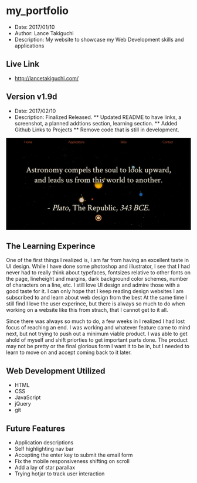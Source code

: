 # my_portfolio
* Date: 2017/01/10
* Author: Lance Takiguchi
* Description: My website to showcase my Web Development skills and applications
## Live Link
* http://lancetakiguchi.com/

## Version v1.9d
* Date: 2017/02/10
* Description: Finalized Released. 
** Updated README to have links, a screenshot, a planned addtions section, learning section.
** Added Github Links to Projects
** Remove code that is still in development.

![alt tag](/assets/images/website_v2.0.jpg?raw=true "Lance Takiguchi Portfolio Website v2.0")

## The Learning Experince
One of the first things I realized is, I am far from having
an excellent taste in UI design. While I have done some photoshop
and illustrator, I see that I had never had to really think about
typefaces, fontsizes relative to other fonts on the page, 
lineheight and margins, dark background color schemes, number of
characters on a line, etc. I still love UI design and admire those
with a good taste for it. I can only hope that I keep reading design
websites I am subscribed to and learn about web design from the best
At the same time I still find I love the user experince, but there
is always so much to do when working on a website like this from 
strach, that I cannot get to it all.

Since there was always so much to do, a few weeks in I realized 
I had lost focus of reaching an end. I was working and whatever
feature came to mind next, but not trying to push out a minimum 
viable product. I was able to get ahold of myself and shift 
priorties to get important parts done. The product may not be
pretty or the final glorious form I want it to be in, but I needed
to learn to move on and accept coming back to it later. 

## Web Development Utilized 
* HTML
* CSS
* JavaScript
* jQuery
* git

## Future Features
* Application descriptions
* Self highlighting nav bar
* Accepting the enter key to submit the email form
* Fix the mobile responsiveness shifting on scroll
* Add a lay of star parallax
* Trying hotjar to track user interaction